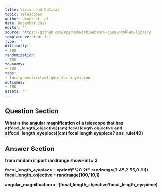 ```yaml
---
title: Vision and Optical
topic: Telescopes
author: Urone et. al
date: December 2017
editor: ''
source: https://github.com/openwebwork/webwork-open-problem-library
template_version: 1.1
type: ''
difficulty:
- TBD
randomization:
- TBD
taxonomy:
- TBD
tags:
- focalgeometriclawlightopticsrayvision
outcomes:
- TBD
assets: ''
---
```


## Question Section 

<b>
What is the angular magnification of a telescope that has a(focal_length_objective)(cm) focal length objective and a(focal_length_eyepiece)(cm) focal length eyepiece?
ans_rule(40)



## Answer Section

from random import randrange
showHint = 3

focal_length_eyepiece = sprintf("%0.2f", randrange(2.45,2.55,0.01))
focal_length_objective = randrange(100,110,1)

angular_magnification = -(focal_length_objective/focal_length_eyepiece)